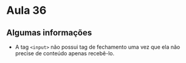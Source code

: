 # Aula 36

## Algumas informações

- A tag `<input>` não possui tag de fechamento uma vez que ela não precise de conteúdo apenas recebê-lo.